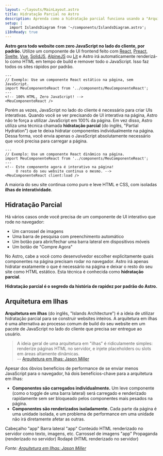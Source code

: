 ```yaml
---
layout: ~/layouts/MainLayout.astro
title: Hidratação Parcial no Astro
description: Aprenda como a hidratação parcial funciona usando a "Arquitetura em Ilhas" no Astro.
setup: |
  import IslandsDiagram from '~/components/IslandsDiagram.astro';
i18nReady: true
---
```


**Astro gera todo website com zero JavaScript no lado do cliente, por padrão.** Utilize um componente de UI frontend feito com [React](https://reactjs.org/), [Preact](https://preactjs.com/), [Svelte](https://svelte.dev/), [Vue](https://vuejs.org/), [SolidJS](https://www.solidjs.com/), [AlpineJS](https://alpinejs.dev/) ou [Lit](https://lit.dev/) e Astro irá automaticamente renderizá-lo como HTML em tempo de build e remover todo o JavaScript. Isso faz todos os sites rápidos por padrão.


```astro
---
// Exemplo: Use um componente React estático na página, sem JavaScript.
import MeuComponenteReact from '../components/MeuComponenteReact';
---
<!-- 100% HTML, Zero JavaScript! -->
<MeuComponenteReact />
```

Porém as vezes, JavaScript no lado do cliente é necessário para criar UIs interativas. Quando você se ver precisando de UI interativa na página, Astro não te força a utilizar JavaScript em 100% da página. Em vez disso, Astro utiliza uma técnica chamada **hidratação parcial** (do inglês, "Partial Hydration") que te deixa hidratar componentes individualmente na página. Dessa forma, você envia apenas o JavaScript absolutamente necessário que você precisa para carregar a página.


```astro
---
// Exemplo: Use um componente React dinâmico na página.
import MeuComponenteReact from '../components/MeuComponenteReact';
---
<!-- Este componente agora é interativo na página! 
     O resto do seu website continua o mesmo. -->
<MeuComponenteReact client:load />
```

A maioria do seu site continua como puro e leve HTML e CSS, com isoladas **ilhas de interatividade**.

## Hidratação Parcial

Há vários casos onde você precisa de um componente de UI interativo que rode no navegador:

- Um carrossel de imagens
- Uma barra de pesquisa com preenchimento automático
- Um botão para abrir/fechar uma barra lateral em dispositivos móveis
- Um botão de "Compre Agora"

No Astro, cabe a você como desenvolvedor escolher explicitamente quais componentes na página precisam rodar no navegador. Astro irá apenas hidratar exatamente o que é necessário na página e deixar o resto do seu site como HTML estático. Esta técnica é conhecida como **hidratação parcial**.

**Hidratação parcial é o segredo da história de rapidez por padrão do Astro.**

## Arquitetura em Ilhas

**Arquitetura em ilhas** (do inglês, "Islands Architecture") é a ideia de utilizar hidratação parcial para se construir websites inteiros. A arquitetura em ilhas é uma alternativa ao processo comum de build do seu website em um pacote de JavaScript no lado do cliente que precisa ser entregue ao usuário.

> A ideia geral de uma arquitetura em "ilhas" é ridiculamente simples: renderize páginas HTML no servidor, e injete placeholders ou slots em áreas altamente dinâmicas. <br/> -- [Arquitetura em Ilhas: Jason Miller](https://jasonformat.com/islands-architecture/)

Apesar dos óbvios benefícios de performance de se enviar menos JavaScript para o navegador, há dois benefícios-chave para a arquitetura em ilhas:

- **Componentes são carregados individualmente.** Um leve componente (como o toggle de uma barra lateral) será carregado e renderizado rapidamente sem ser bloqueado pelos componentes mais pesados na página.
- **Componentes são renderizados isoladamente.** Cada parte da página é uma unidade isolada, e um problema de performance em uma unidade não irá diretamente afetar as outras.

<IslandsDiagram>
    <Fragment slot="headerApp">Cabeçalho "app"</Fragment>
    <Fragment slot="sidebarApp">Barra lateral "app"</Fragment>
    <Fragment slot="main">
       Conteúdo HTML renderizado no servidor como texto, imagens, etc.
    </Fragment>
    <Fragment slot="carouselApp">Carrossel de imagens "app"</Fragment>
    <Fragment slot="advertisement">Propaganda<br/>(renderizado no servidor)</Fragment>
    <Fragment slot="footer">Rodapé (HTML renderizado no servidor)</Fragment>
</IslandsDiagram>

_Fonte: [Arquitetura em Ilhas: Jason Miller](https://jasonformat.com/islands-architecture/)_
